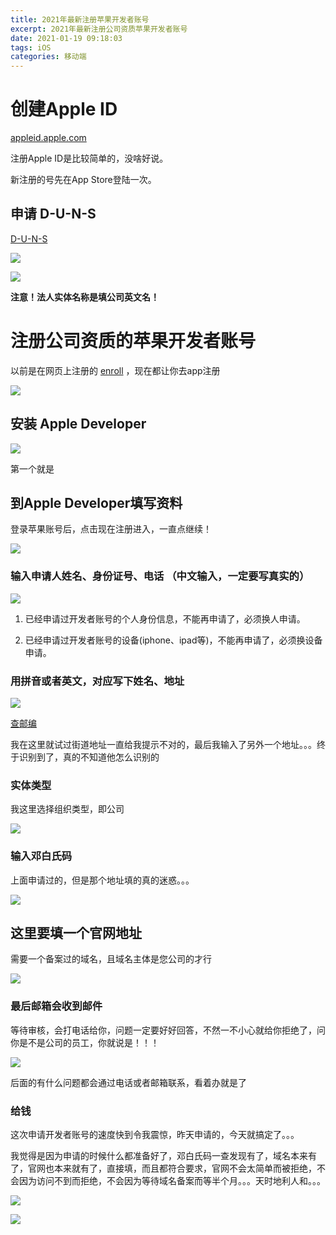 ```yaml
---
title: 2021年最新注册苹果开发者账号
excerpt: 2021年最新注册公司资质苹果开发者账号
date: 2021-01-19 09:18:03
tags: iOS
categories: 移动端
---
```


# 创建Apple ID

[appleid.apple.com](https://appleid.apple.com/)

注册Apple ID是比较简单的，没啥好说。

新注册的号先在App Store登陆一次。

## 申请 D-U-N-S

[D-U-N-S](https://developer.apple.com/support/D-U-N-S/)

![](https://picture-transmission.iplus-studio.top/Snipaste_2021-01-19_09-35-14.png)

![](https://picture-transmission.iplus-studio.top/Snipaste_2021-01-19_09-36-02.png)

**注意！法人实体名称是填公司英文名！**

# 注册公司资质的苹果开发者账号

以前是在网页上注册的 [enroll](https://developer.apple.com/enroll/app) ，现在都让你去app注册

![](https://picture-transmission.iplus-studio.top/Snipaste_2021-01-19_09-22-54.png)

## 安装 Apple Developer

![](https://picture-transmission.iplus-studio.top/WechatIMG13.jpeg)

第一个就是

## 到Apple Developer填写资料

登录苹果账号后，点击现在注册进入，一直点继续！

![](https://picture-transmission.iplus-studio.top/WechatIMG14.jpeg)


### 输入申请人姓名、身份证号、电话 **（中文输入，一定要写真实的）**

![](https://picture-transmission.iplus-studio.top/WechatIMG15.jpeg)

1. 已经申请过开发者账号的个人身份信息，不能再申请了，必须换人申请。

2. 已经申请过开发者账号的设备(iphone、ipad等)，不能再申请了，必须换设备申请。

### 用拼音或者英文，对应写下姓名、地址

![](https://picture-transmission.iplus-studio.top/WechatIMG16.jpeg)

[查邮编](https://www.youbianku.com/)

我在这里就试过街道地址一直给我提示不对的，最后我输入了另外一个地址。。。终于识别到了，真的不知道他怎么识别的

### 实体类型

我这里选择组织类型，即公司

![](https://picture-transmission.iplus-studio.top/WechatIMG42.jpeg)

### 输入邓白氏码

上面申请过的，但是那个地址填的真的迷惑。。。

![](https://picture-transmission.iplus-studio.top/WechatIMG41.jpeg)

## 这里要填一个官网地址

需要一个备案过的域名，且域名主体是您公司的才行

![](https://picture-transmission.iplus-studio.top/WechatIMG43.png)

### 最后邮箱会收到邮件

等待审核，会打电话给你，问题一定要好好回答，不然一不小心就给你拒绝了，问你是不是公司的员工，你就说是！！！

![](https://picture-transmission.iplus-studio.top/WechatIMG44.png)

后面的有什么问题都会通过电话或者邮箱联系，看着办就是了

### 给钱

这次申请开发者账号的速度快到令我震惊，昨天申请的，今天就搞定了。。。

我觉得是因为申请的时候什么都准备好了，邓白氏码一查发现有了，域名本来有了，官网也本来就有了，直接填，而且都符合要求，官网不会太简单而被拒绝，不会因为访问不到而拒绝，不会因为等待域名备案而等半个月。。。天时地利人和。。。

![](https://picture-transmission.iplus-studio.top/WechatIMG46.jpeg)

![](https://picture-transmission.iplus-studio.top/WechatIMG45.jpeg)
